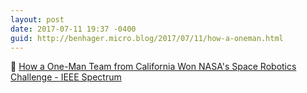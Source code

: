 ```yaml
---
layout: post
date: 2017-07-11 19:37 -0400
guid: http://benhager.micro.blog/2017/07/11/how-a-oneman.html
---
```

🚀 [How a One-Man Team from California Won NASA's Space Robotics Challenge - IEEE Spectrum](http://spectrum.ieee.org/automaton/robotics/robotics-software/coordinated-robotics-winner-nasa-space-robotics-challenge)
